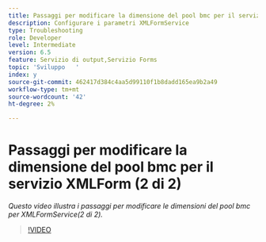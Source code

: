 ```yaml
---
title: Passaggi per modificare la dimensione del pool bmc per il servizio XMLForm (2 di 2)
description: Configurare i parametri XMLFormService
type: Troubleshooting
role: Developer
level: Intermediate
version: 6.5
feature: Servizio di output,Servizio Forms
topic: 'Sviluppo   '
index: y
source-git-commit: 462417d384c4aa5d99110f1b8dadd165ea9b2a49
workflow-type: tm+mt
source-wordcount: '42'
ht-degree: 2%

---
```



# Passaggi per modificare la dimensione del pool bmc per il servizio XMLForm (2 di 2)

*Questo video illustra i passaggi per modificare le dimensioni del pool bmc per XMLFormService(2 di 2).*

>[!VIDEO](https://video.tv.adobe.com/v/335553?quality=9&learn=on)
